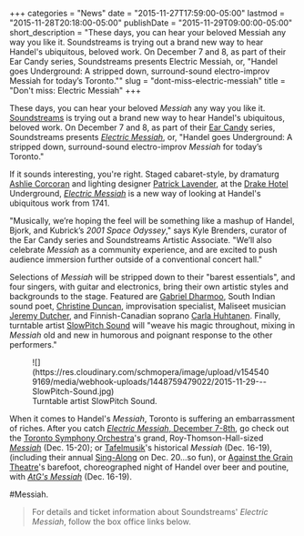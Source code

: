 +++
categories = "News"
date = "2015-11-27T17:59:00-05:00"
lastmod = "2015-11-28T20:18:00-05:00"
publishDate = "2015-11-29T09:00:00-05:00"
short_description = "These days, you can hear your beloved Messiah any way you like it. Soundstreams is trying out a brand new way to hear Handel's ubiquitous, beloved work. On December 7 and 8, as part of their Ear Candy series, Soundstreams presents Electric Messiah, or, \"Handel goes Underground: A stripped down, surround-sound electro-improv Messiah for today’s Toronto.\""
slug = "dont-miss-electric-messiah"
title = "Don&#039;t miss: Electric Messiah"
+++

These days, you can hear your beloved *Messiah* any way you like it. [Soundstreams](/scene/companies/soundstreams/) is trying out a brand new way to hear Handel's ubiquitous, beloved work. On December 7 and 8, as part of their [Ear Candy](http://www.soundstreams.ca/performances/ear-candy/) series, Soundstreams presents [*Electric Messiah*](http://www.soundstreams.ca/performances/ear-candy/electric-messiah/), or, "Handel goes Underground: A stripped down, surround-sound electro-improv *Messiah* for today’s Toronto." 

If it sounds interesting, you're right. Staged cabaret-style, by dramaturg [Ashlie Corcoran](/scene/people/ashlie-corcoran/) and lighting designer [Patrick Lavender](http://ttdb.ca/people/patrick-lavender/), at the [Drake Hotel](http://www.thedrakehotel.ca/) Underground, [*Electric Messiah*](http://www.soundstreams.ca/performances/ear-candy/electric-messiah/) is a new way of looking at Handel's ubiquitous work from 1741. 

"Musically, we’re hoping the feel will be something like a mashup of Handel, Bjork, and Kubrick’s *2001 Space Odyssey*," says Kyle Brenders, curator of the Ear Candy series and Soundstreams Artistic Associate. "We’ll also celebrate *Messiah* as a community experience, and are excited to push audience immersion further outside of a conventional concert hall." 

Selections of *Messiah* will be stripped down to their "barest essentials", and four singers, with guitar and electronics, bring their own artistic styles and backgrounds to the stage. Featured are [Gabriel Dharmoo](https://www.musiccentre.ca/node/37905/biography), South Indian sound poet, [Christine Duncan](http://www.barnyardrecords.com/bio%20christine.html), improvisation specialist, Maliseet musician [Jeremy Dutcher](https://twitter.com/jdutcher_music), and Finnish-Canadian soprano [Carla Huhtanen](/scene/people/carla-huhtanen/). Finally, turntable artist [SlowPitch Sound](http://www.slowpitchsound.com/) will "weave his magic throughout, mixing in *Messiah* old and new in humorous and poignant response to the other performers."

<figure data-type="image">
![](https://res.cloudinary.com/schmopera/image/upload/v1545409169/media/webhook-uploads/1448759479022/2015-11-29---SlowPitch-Sound.jpg)
<figcaption>Turntable artist SlowPitch Sound.</figcaption>
</figure>

When it comes to Handel's *Messiah*, Toronto is suffering an embarrassment of riches. After you catch [*Electric Messiah*, December 7-8th](http://www.soundstreams.ca/performances/ear-candy/electric-messiah/), go check out the [Toronto Symphony Orchestra](/scene/companies/toronto-symphony-orchestra/)'s  grand, Roy-Thomson-Hall-sized [*Messiah*](http://www.tso.ca/en-ca/concerts-and-tickets/2015-2016-Season/EventDetails/Messiah.aspx) (Dec. 15-20); or [Tafelmusik](http://www.tafelmusik.org/concerts-tickets/handels-messiah)'s historical *Messiah* (Dec. 16-19), (including their annual [Sing-Along](http://www.tafelmusik.org/concert-calendar/concert/sing-along-messiah-massey-hall-0#overlay-context=concert-calendar/concert/handels-messiah) on Dec. 20...so fun), or [Against the Grain Theatre](/scene/companies/against-the-grain-theatre/)'s barefoot, choreographed night of Handel over beer and poutine, with [*AtG's Messiah*](http://againstthegraintheatre.com/messiah/) (Dec. 16-19).

\#Messiah.

>For details and ticket information about Soundstreams' *Electric Messiah*, follow the box office links below.



